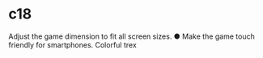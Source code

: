 # c18
Adjust the game dimension to fit all screen sizes. ● Make the game touch friendly for smartphones. Colorful trex

